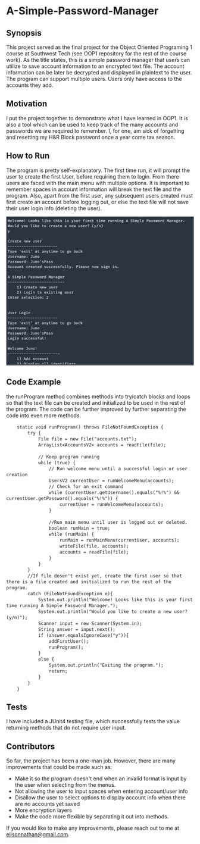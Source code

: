 # A-Simple-Password-Manager 

## Synopsis
This project served as the final project for the Object Oriented Programing 1 course at Southwest Tech (see OOP1 repository for the rest of the course work). As the title states, this is a simple password manager that users can utilize to save account information to an encrypted text file. The account information can be later be decrypted and displayed in plaintext to the user. The program can support multiple users. Users only have access to the accounts they add. 

## Motivation
I put the project together to demonstrate what I have learned in OOP1. It is also a tool which can be used to keep track of the many accounts and passwords we are required to remember. I, for one, am sick of forgetting and resetting my H&R Block password once a year come tax season. 

## How to Run
The program is pretty self-explanatory. The first time run, it will prompt the user to create the first User, before requiring them to login. From there users are faced with the main menu with multiple options. 
It is important to remember spaces in account information will break the text file and the program. Also, apart from the first user, any subsequent users created must first create an account before logging out, or else the text file will not save their user login info (deleting the user). 

![First time user experience](https://github.com/NateElison18/A-Simple-Password-Manager/blob/main/First%20Time%20User%20Experience.png)

## Code Example
the runProgram method combines methods into try/catch blocks and loops so that the text file can be created and initialized to be used in the rest of the program. The code can be further improved by further separating the code into even more methods. 
```
    static void runProgram() throws FileNotFoundException {
        try {
            File file = new File("accounts.txt");
            ArrayList<AccountsV2> accounts = readFile(file);

            // Keep program running
            while (true) {
                // Run welcome menu until a successful login or user creation
                UsersV2 currentUser = runWelcomeMenu(accounts);
                // Check for an exit command
                while (currentUser.getUsername().equals("%!%") && currentUser.getPassword().equals("%!%")) {
                    currentUser = runWelcomeMenu(accounts);
                }

                //Run main menu until user is logged out or deleted.
                boolean runMain = true;
                while (runMain) {
                    runMain = runMainMenu(currentUser, accounts);
                    writeFile(file, accounts);
                    accounts = readFile(file);
                }
            }
        }
        //If file dosen't exist yet, create the first user so that there is a file created and initialized to run the rest of the program. 
        catch (FileNotFoundException e){
            System.out.println("Welcome! Looks like this is your first time running A Simple Password Manager.");
            System.out.println("Would you like to create a new user? (y/n)");
            Scanner input = new Scanner(System.in);
            String answer = input.next();
            if (answer.equalsIgnoreCase("y")){
                addFirstUser();
                runProgram();
            }
            else {
                System.out.println("Exiting the program.");
                return;
            }
        }
    }
```

## Tests
I have included a JUnit4 testing file, which successfully tests the value returning methods that do not require user input.

## Contributors
So far, the project has been a one-man job. However, there are many improvements that could be made such as: 

+ Make it so the program doesn't end when an invalid format is input by the user when selecting from the menus. 
+ Not allowing the user to input spaces when entering account/user info
+ Disallow the user to select options to display account info when there are no accounts yet saved
+ More encryption layers
+ Make the code more flexible by separating it out into methods.

If you would like to make any improvements, please reach out to me at elisonnathan@gmail.com. 
